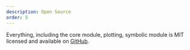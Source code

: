 ```yaml
---
description: Open Source
order: 5
---
```

Everything, including the core module, plotting, symbolic module is MIT licensed and available on [GitHub](//github.com/einsteinpy/einsteinpy).
